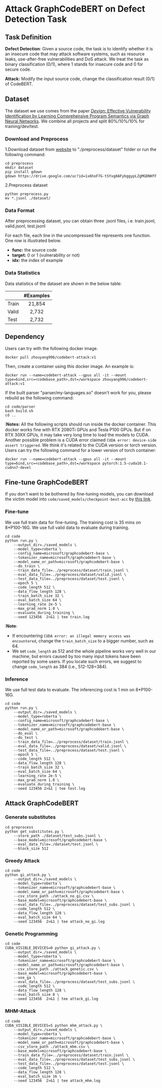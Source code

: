 # Attack GraphCodeBERT on Defect Detection Task

## Task Definition

**Defect Detection**: Given a source code, the task is to identify whether it is an insecure code that may attack software systems, such as resource leaks, use-after-free vulnerabilities and DoS attack.  We treat the task as binary classification (0/1), where 1 stands for insecure code and 0 for secure code.

**Attack:** Modify the input source code, change the classification result (0/1) of CodeBERT.

## Dataset

The dataset we use comes from the paper [*Devign*: Effective Vulnerability Identification by Learning Comprehensive Program Semantics via Graph Neural Networks](http://papers.nips.cc/paper/9209-devign-effective-vulnerability-identification-by-learning-comprehensive-program-semantics-via-graph-neural-networks.pdf). We combine all projects and split 80%/10%/10% for training/dev/test.

### Download and Preprocess

1.Download dataset from [website](https://drive.google.com/file/d/1x6hoF7G-tSYxg8AFybggypLZgMGDNHfF/view?usp=sharing) to "./preprocess/dataset" folder or run the following command:

```shell
cd preprocess
mkdir dataset
pip install gdown
gdown https://drive.google.com/uc?id=1x6hoF7G-tSYxg8AFybggypLZgMGDNHfF
```

2.Preprocess dataset

```shell
python preprocess.py
mv *.jsonl ./dataset/
```

### Data Format

After preprocessing dataset, you can obtain three .jsonl files, i.e. train.jsonl, valid.jsonl, test.jsonl

For each file, each line in the uncompressed file represents one function.  One row is illustrated below.

   - **func:** the source code
   - **target:** 0 or 1 (vulnerability or not)
   - **idx:** the index of example

### Data Statistics

Data statistics of the dataset are shown in the below table:

|       | #Examples |
| ----- | :-------: |
| Train |  21,854   |
| Valid |   2,732   |
| Test  |   2,732   |


## Dependency

Users can try with the following docker image.

```
docker pull zhouyang996/codebert-attack:v1
```

Then, create a container using this docker image. An example is:

```
docker run --name=codebert-attack --gpus all -it --mount type=bind,src=<codebase_path>,dst=/workspace zhouyang996/codebert-attack:v1
```

If the built parser "parser/my-languages.so" doesn't work for you, please rebuild as the following command:

```shell
cd code/parser
bash build.sh
cd ..
```

❕**Notes:** All the following scripts should run inside the docker container. This docker works fine with RTX 2080Ti GPUs and Tesla P100 GPUs. But if on RTX 30XX GPUs, it may take very long time to load the models to CUDA. Another possible problem is a CUDA error claimed `CUDA error: device-side assert triggered`. We think it's related to the CUDA version or torch version. Users can try the following command for a lower version of torch container:

```
docker run --name=codebert-attack --gpus all -it --mount type=bind,src=<codebase_path>,dst=/workspace pytorch:1.5-cuda10.1-cudnn7-devel
```

## Fine-tune GraphCodeBERT

If you don't want to be bothered by fine-tuning models, you can download the victim model into `code/saved_models/checkpoint-best-acc` by [this link](https://drive.google.com/file/d/1kO-8_814J9B5cTThNpDw5CvzXJym6mCN/view?usp=sharing).


### Fine-tune

We use full train data for fine-tuning. The training cost is 35 mins on 8*P100-16G. We use full valid data to evaluate during training.

```shell
cd code
python run.py \
    --output_dir=./saved_models \
    --model_type=roberta \
    --config_name=microsoft/graphcodebert-base \
    --tokenizer_name=microsoft/graphcodebert-base \
    --model_name_or_path=microsoft/graphcodebert-base \
    --do_train \
    --train_data_file=../preprocess/dataset/train.jsonl \
    --eval_data_file=../preprocess/dataset/valid.jsonl \
    --test_data_file=../preprocess/dataset/test.jsonl \
    --epoch 5 \
    --code_length 512 \
    --data_flow_length 128 \
    --train_batch_size 32 \
    --eval_batch_size 64 \
    --learning_rate 2e-5 \
    --max_grad_norm 1.0 \
    --evaluate_during_training \
    --seed 123456  2>&1 | tee train.log
```
❕**Note**: 
* If encountering `CUDA error: an illegal memory access was encountered`, change the `train_batch_size` to a bigger number, such as 64.
* We set `code_length` as 512 and the whole pipeline works very well in our machine, but errors caused by too many input tokens have been reported by some users. If you locate such errors, we suggest to change `code_length` as 384 (i.e., 512-128=384).

### Inference

We use full test data to evaluate. The inferencing cost is 1 min on 8*P100-16G.

```shell
cd code
python run.py \
    --output_dir=./saved_models \
    --model_type=roberta \
    --config_name=microsoft/graphcodebert-base \
    --tokenizer_name=microsoft/graphcodebert-base \
    --model_name_or_path=microsoft/graphcodebert-base \
    --do_eval \
    --do_test \
    --train_data_file=../preprocess/dataset/train.jsonl \
    --eval_data_file=../preprocess/dataset/valid.jsonl \
    --test_data_file=../preprocess/dataset/test.jsonl \
    --epoch 5 \
    --code_length 512 \
    --data_flow_length 128 \
    --train_batch_size 32 \
    --eval_batch_size 64 \
    --learning_rate 2e-5 \
    --max_grad_norm 1.0 \
    --evaluate_during_training \
    --seed 123456 2>&1 | tee test.log
```

## Attack GraphCodeBERT


### Generate substitutes

```
cd preprocess
python get_substitutes.py \
    --store_path ./dataset/test_subs.jsonl \
    --base_model=microsoft/graphcodebert-base \
    --eval_data_file=./dataset/test.jsonl \
    --block_size 512
```
### Greedy Attack

```shell
cd code
python gi_attack.py \
    --output_dir=./saved_models \
    --model_type=roberta \
    --tokenizer_name=microsoft/graphcodebert-base \
    --model_name_or_path=microsoft/graphcodebert-base \
    --csv_store_path ./attack_no_gi.csv \
    --base_model=microsoft/graphcodebert-base \
    --eval_data_file=../preprocess/dataset/test_subs.jsonl \
    --code_length 512 \
    --data_flow_length 128 \
    --eval_batch_size 64 \
    --seed 123456  2>&1 | tee attack_no_gi.log
```

### Genetic Programming

```shell
cd code
CUDA_VISIBLE_DEVICES=0 python gi_attack.py \
    --output_dir=./saved_models \
    --model_type=roberta \
    --tokenizer_name=microsoft/graphcodebert-base \
    --model_name_or_path=microsoft/graphcodebert-base \
    --csv_store_path ./attack_genetic.csv \
    --base_model=microsoft/graphcodebert-base \
    --use_ga \
    --eval_data_file=../preprocess/dataset/test_subs.jsonl \
    --code_length 512 \
    --data_flow_length 128 \
    --eval_batch_size 8 \
    --seed 123456  2>&1 | tee attack_gi.log
```

### MHM-Attack
```shell
cd code
CUDA_VISIBLE_DEVICES=5 python mhm_attack.py \
    --output_dir=./saved_models \
    --model_type=roberta \
    --tokenizer_name=microsoft/graphcodebert-base \
    --model_name_or_path=microsoft/graphcodebert-base \
    --csv_store_path ./attack_mhm.csv \
    --base_model=microsoft/graphcodebert-base \
    --train_data_file=../preprocess/dataset/train.jsonl \
    --eval_data_file=../preprocess/dataset/test_subs.jsonl \
    --test_data_file=../preprocess/dataset/test.jsonl \
    --code_length 512 \
    --data_flow_length 128 \
    --eval_batch_size 16 \
    --seed 123456  2>&1 | tee attack_mhm.log
```
